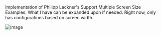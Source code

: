 Implementation of Philipp Lackner's Support Multiple Screen Size Examples. What I have can be expanded upon if needed. Right now, only has configurations based on screen width.

![image](https://github.com/TheRandomCrafter83/ScreenSizeSupport/assets/42680657/6b306eca-10a0-41e2-997c-46c7f65188c6)

